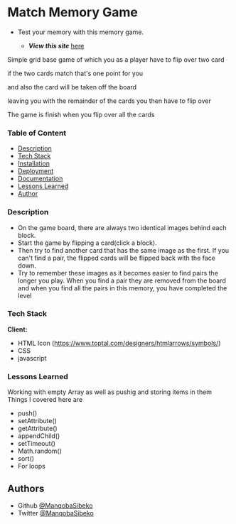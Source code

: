 
# Match Memory Game 

- Test your memory with this memory game.

  - ***View this site*** [here](https://manqobasibeko.github.io/Website1/index.html)


Simple grid base game of which you as a player have to flip over two card

if the two cards match that's one point for you

and also the card will be taken off the board

leaving you with the remainder of the cards you then have to flip over

The game is finish when you flip over all the cards


### Table of Content
 - [Description](#escription)
 - [Tech Stack](#tech-stack)
 - [Installation](#installation)
 - [Deployment](#deployment)
 - [Documentation](#Documentation)
 - [Lessons Learned](#Lessons-Learned)
 - [Author](#Authors)

  
### Description

- On the game board, there are always two identical images behind each block. 
- Start the game by flipping a card(click a block).
- Then try to find another card that has the same image as the first. If you can't find a pair, the flipped cards will be flipped back with the face down. 
- Try to remember these images as it becomes easier to find pairs the longer you play. When you find a pair they are removed from the board and when you find all the pairs in this memory, you have completed the level

### Tech Stack

**Client:** 

- HTML Icon (https://www.toptal.com/designers/htmlarrows/symbols/)
- CSS
- javascript
  
###  Lessons Learned

Working with empty Array as well as pushig and storing items in them
Things I covered here are
- push()
- setAttribute()
- getAttribute()
- appendChild()
- setTimeout()
- Math.random()
- sort()
- For loops


## Authors

- Github [@ManqobaSibeko](https://wwwhttps:/github.com/ManqobaSibeko)
- Twitter [@ManqobaSibeko](https://twitter.com/ManqobaSibekoQh)

  
